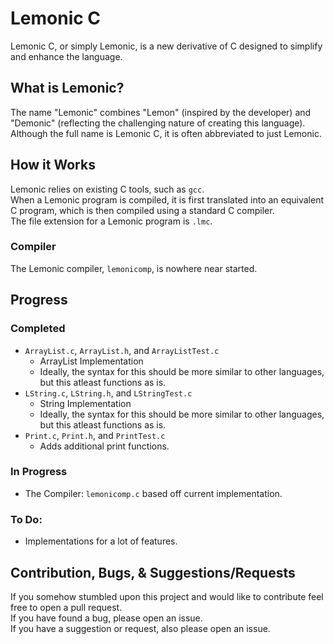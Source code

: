 # Lemonic C

Lemonic C, or simply Lemonic, is a new derivative of C designed to simplify and enhance the language.

## What is Lemonic?
The name "Lemonic" combines "Lemon" (inspired by the developer) and "Demonic" (reflecting the challenging nature of creating this language). Although the full name is Lemonic C, it is often abbreviated to just Lemonic.

## How it Works
Lemonic relies on existing C tools, such as `gcc`.  
When a Lemonic program is compiled, it is first translated into an equivalent C program, which is then compiled using a standard C compiler.  
The file extension for a Lemonic program is `.lmc`.

### Compiler
The Lemonic compiler, `lemonicomp`, is nowhere near started.

## Progress

### Completed
- `ArrayList.c`, `ArrayList.h`, and `ArrayListTest.c`
  - ArrayList Implementation
  - Ideally, the syntax for this should be more similar to other languages, but this atleast functions as is.
- `LString.c`, `LString.h`, and `LStringTest.c`
  - String Implementation
  - Ideally, the syntax for this should be more similar to other languages, but this atleast functions as is.
- `Print.c`, `Print.h`, and `PrintTest.c`
  - Adds additional print functions.
  
### In Progress
- The Compiler: `lemonicomp.c` based off current implementation.

### To Do:
- Implementations for a lot of features.

## Contribution, Bugs, & Suggestions/Requests
If you somehow stumbled upon this project and would like to contribute feel free to open a pull request.  
If you have found a bug, please open an issue.  
If you have a suggestion or request, also please open an issue. 